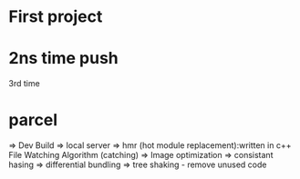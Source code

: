 # First project 
# 2ns time push

3rd time

# parcel
=> Dev Build
=> local server
=> hmr (hot module replacement):written in c++
   File Watching Algorithm  (catching)
=> Image optimization
=> consistant  hasing
=> differential bundling
=> tree shaking - remove unused code
